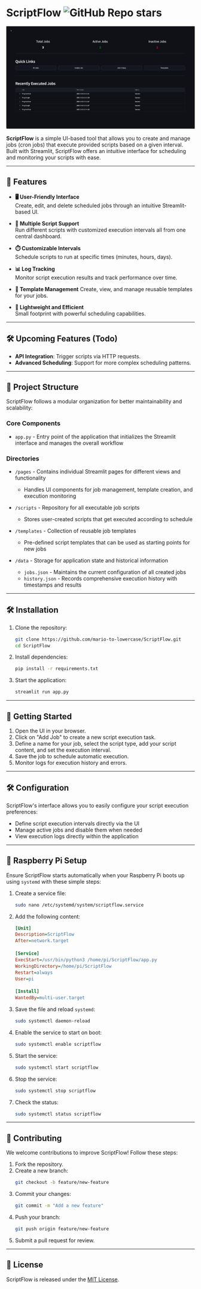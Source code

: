 # ScriptFlow  ![GitHub Repo stars](https://img.shields.io/github/stars/mario-to-lowercase/scriptflow)

![Dashboard Preview](https://raw.githubusercontent.com/mario-to-lowercase/ScriptFlow/refs/heads/master/assets/home.png)

**ScriptFlow** is a simple UI-based tool that allows you to create and manage jobs (cron jobs) that execute provided scripts based on a given interval. Built with Streamlit, ScriptFlow offers an intuitive interface for scheduling and monitoring your scripts with ease.

---

## 🌟 Features  

- **🖥️ User-Friendly Interface**  
  Create, edit, and delete scheduled jobs through an intuitive Streamlit-based UI.

- **📜 Multiple Script Support**  
  Run different scripts with customized execution intervals all from one central dashboard.

- **⏱️ Customizable Intervals**  
  Schedule scripts to run at specific times (minutes, hours, days).

- **📊 Log Tracking**  
  Monitor script execution results and track performance over time.

- **📝 Template Management**
  Create, view, and manage reusable templates for your jobs.

- **🚀 Lightweight and Efficient**  
  Small footprint with powerful scheduling capabilities.

---

## 🛠️ Upcoming Features (Todo)  

- **API Integration**: Trigger scripts via HTTP requests.
- **Advanced Scheduling**: Support for more complex scheduling patterns.

---

## 📁 Project Structure

ScriptFlow follows a modular organization for better maintainability and scalability:

### Core Components

* `app.py` - Entry point of the application that initializes the Streamlit interface and manages the overall workflow

### Directories

* `/pages` - Contains individual Streamlit pages for different views and functionality
  * Handles UI components for job management, template creation, and execution monitoring
  
* `/scripts` - Repository for all executable job scripts
  * Stores user-created scripts that get executed according to schedule
  
* `/templates` - Collection of reusable job templates
  * Pre-defined script templates that can be used as starting points for new jobs
  
* `/data` - Storage for application state and historical information
  * `jobs.json` - Maintains the current configuration of all created jobs
  * `history.json` - Records comprehensive execution history with timestamps and results

---

## 🛠️ Installation  

1. Clone the repository:  
   ```bash
   git clone https://github.com/mario-to-lowercase/ScriptFlow.git
   cd ScriptFlow
   ```
2. Install dependencies:  
   ```bash
   pip install -r requirements.txt
   ```
3. Start the application:  
   ```bash
   streamlit run app.py
   ```

---

## 🚀 Getting Started  

1. Open the UI in your browser.
2. Click on "Add Job" to create a new script execution task.
3. Define a name for your job, select the script type, add your script content, and set the execution interval.
4. Save the job to schedule automatic execution.
5. Monitor logs for execution history and errors.

---

## 🛠️ Configuration

ScriptFlow's interface allows you to easily configure your script execution preferences:

- Define script execution intervals directly via the UI
- Manage active jobs and disable them when needed
- View execution logs directly within the application

---

## 🍓 Raspberry Pi Setup  

Ensure ScriptFlow starts automatically when your Raspberry Pi boots up using `systemd` with these simple steps:

1. Create a service file:
   ```bash
   sudo nano /etc/systemd/system/scriptflow.service
   ```

2. Add the following content:  
   ```ini
   [Unit]
   Description=ScriptFlow
   After=network.target

   [Service]
   ExecStart=/usr/bin/python3 /home/pi/ScriptFlow/app.py
   WorkingDirectory=/home/pi/ScriptFlow
   Restart=always
   User=pi

   [Install]
   WantedBy=multi-user.target
   ```

3. Save the file and reload `systemd`:  
   ```bash
   sudo systemctl daemon-reload
   ```

4. Enable the service to start on boot:  
   ```bash
   sudo systemctl enable scriptflow
   ```

5. Start the service:  
   ```bash
   sudo systemctl start scriptflow
   ```

6. Stop the service:  
   ```bash
   sudo systemctl stop scriptflow
   ```

7. Check the status:  
   ```bash
   sudo systemctl status scriptflow
   ```

---

## 🤝 Contributing  

We welcome contributions to improve ScriptFlow! Follow these steps:  

1. Fork the repository.  
2. Create a new branch:  
   ```bash
   git checkout -b feature/new-feature
   ```  
3. Commit your changes:  
   ```bash
   git commit -m "Add a new feature"
   ```  
4. Push your branch:  
   ```bash
   git push origin feature/new-feature
   ```  
5. Submit a pull request for review.  

---

## 📜 License  

ScriptFlow is released under the [MIT License](https://github.com/mario-to-lowercase/ScriptFlow/blob/master/LICENSE).